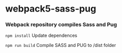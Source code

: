 # webpack5-sass-pug
### Webpack repository compiles Sass and Pug

`npm install` Update dependences

`npm run build` Compile SASS and PUG to /dist folder

